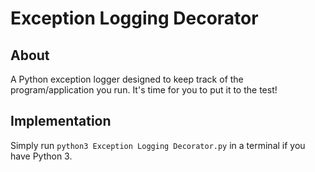 # Exception Logging Decorator

## About

A Python exception logger designed to keep track of the program/application you run. It's time for you to put it to the test!

## Implementation

Simply run `python3 Exception Logging Decorator.py` in a terminal if you have Python 3.
